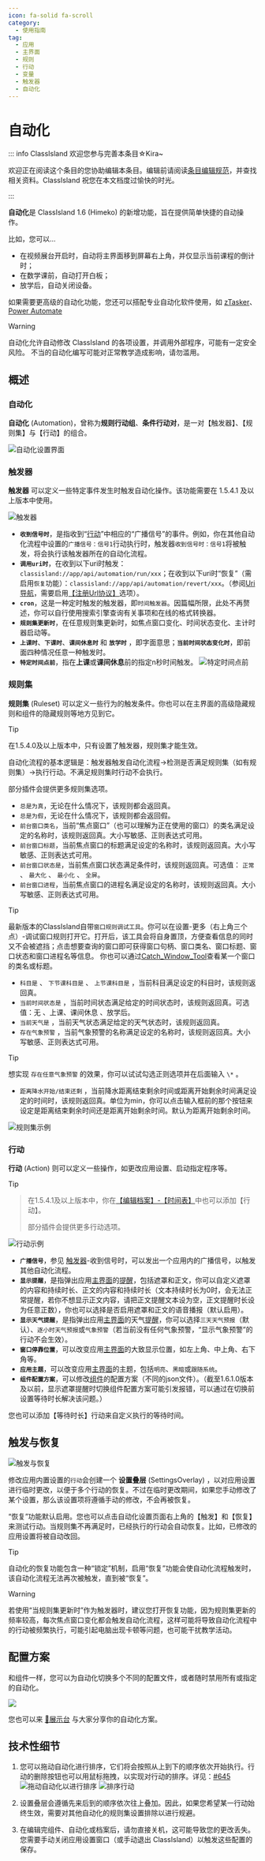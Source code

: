 ```yaml
---
icon: fa-solid fa-scroll
category:
  - 使用指南
tag:
  - 应用
  - 主界面
  - 规则
  - 行动
  - 变量
  - 触发器
  - 自动化
---
```


# 自动化

::: info ClassIsland 欢迎您参与完善本条目☆Kira~

欢迎正在阅读这个条目的您协助编辑本条目。编辑前请阅读[条目编辑规范](../community/contributing.html)，并查找相关资料。ClassIsland 祝您在本文档度过愉快的时光。

:::

**自动化**是 ClassIsland 1.6 (Himeko) 的新增功能，旨在提供简单快捷的自动操作。

比如，您可以…

- 在视频展台开启时，自动将主界面移到屏幕右上角，并仅显示当前课程的倒计时；
- 在数学课前，自动打开白板；
- 放学后，自动关闭设备。

如果需要更高级的自动化功能，您还可以搭配专业自动化软件使用，如 [zTasker](https://everauto.net/cn/index.html)、[Power Automate](https://www.microsoft.com/zh-cn/power-platform/products/power-automate)

> [!warning]
> 自动化允许自动修改 ClassIsland 的各项设置，并调用外部程序，可能有一定安全风险。
> 不当的自动化编写可能对正常教学造成影响，请勿滥用。
 
## 概述

### 自动化

**自动化** (Automation)，曾称为**规则行动组**、**条件行动对**，是一对【触发器】、【规则集】与【行动】的组合。

![自动化设置界面](image\automation\自动化：应用设置界面.png)

### 触发器

**触发器** 可以定义一些特定事件发生时触发自动化操作。该功能需要在 1.5.4.1 及以上版本中使用。

![触发器](image\automation\触发器.png)


- **`收到信号时`**，是指收到“[行动](#行动)”中相应的“广播信号”的事件。例如，你在其他自动化流程中设置的`广播信号：信号1`行动执行时，触发器`收到信号时：信号1`将被触发，将会执行该触发器所在的自动化流程。
- **`调用uri时`**，在收到以下uri时触发：`classisland://app/api/automation/run/xxx`；在收到以下uri时“恢复”（需启用`恢复`功能）：`classisland://app/api/automation/revert/xxx`。（参阅[Uri导航](./uri-navigation.md)，需要启用[【注册Url协议】](./uri-navigation.md#注册-url-协议)选项）。
- **`cron`**，这是一种定时触发的触发器，即`时间触发器`。因篇幅所限，此处不再赘述，你可以自行使用搜索引擎查询有关事项和在线的格式转换器。  
- **`规则集更新时`**，在任意规则集更新时，如焦点窗口变化、时间状态变化、主计时器启动等。
- **`上课时`**、**`下课时`**、**`课间休息时`** 和 **`放学时`** ，即字面意思；**`当前时间状态变化时`**，即前面四种情况任意一种触发时。
- **`特定时间点前`**，指在**上课**或**课间休息**前的指定n秒时间触发。
![特定时间点前](image\automation\特定时间点前.png)


### 规则集

**规则集** (Ruleset) 可以定义一些行为的触发条件。你也可以在主界面的高级隐藏规则和组件的隐藏规则等地方见到它。

> [!tip] 
> 在1.5.4.0及以上版本中，只有设置了触发器，规则集才能生效。
> 
> 自动化流程的基本逻辑是：触发器触发自动化流程→检测是否满足规则集（如有规则集）→执行行动。不满足规则集时行动不会执行。
> 
> 部分插件会提供更多规则集选项。

- `总是为真`，无论在什么情况下，该规则都会返回真。  
- `总是为假`，无论在什么情况下，该规则都会返回假。    
- `前台窗口类名`，当前“焦点窗口”（也可以理解为正在使用的窗口）的类名满足设定的名称时，该规则返回真。大小写敏感、正则表达式可用。  
- `前台窗口标题`，当前焦点窗口的标题满足设定的名称时，该规则返回真。大小写敏感、正则表达式可用。  
- `前台窗口状态是`，当前焦点窗口状态满足条件时，该规则返回真。可选值： `正常` 、  `最大化` 、 `最小化` 、 `全屏`。  
- `前台窗口进程`，当前焦点窗口的进程名满足设定的名称时，该规则返回真。大小写敏感、正则表达式可用。
> [!Tip]
> 最新版本的ClassIsland自带`窗口规则调试工具`。你可以在设置-更多（右上角三个点）-调试窗口规则打开它。打开后，该工具会将自身置顶，方便查看信息的同时又不会被遮挡；点击想要查询的窗口即可获得窗口句柄、窗口类名、窗口标题、窗口状态和窗口进程名等信息。
> 你也可以通过[Catch_Window_Tool](https://github.com/SRInternet-Studio/Catch_Window_Tool)查看某一个窗口的类名或标题。  

- `科目是` 、 `下节课科目是` 、  `上节课科目是` ，当前科目满足设定的科目时，该规则返回真。  
- `当前时间状态是` ，当前时间状态满足给定的时间状态时，该规则返回真。可选值：无 、上课、课间休息 、放学后。  
- `当前天气是` ，当前天气状态满足给定的天气状态时，该规则返回真。  
- `存在气象预警` ，当前气象预警的名称满足设定的名称时，该规则返回真。大小写敏感、正则表达式可用。  
> [!tip]
> 想实现 `存在任意气象预警` 的效果，你可以试试勾选正则选项并在后面输入 `\*` 。  

- `距离降水开始/结束还剩` ，当前降水距离结束剩余时间或距离开始剩余时间满足设定的时间时，该规则返回真。单位为min，你可以点击输入框前的那个按钮来设定是距离结束剩余时间还是距离开始剩余时间。默认为距离开始剩余时间。  


![规则集示例](image\automation\规则集示例.png)



### 行动

**行动** (Action) 则可以定义一些操作，如更改应用设置、启动指定程序等。

> [!tip] 

> 在1.5.4.1及以上版本中，你在[【编辑档案】-【时间表】](./profile/time-layout.md)中也可以添加【行动】。
> 
> 部分插件会提供更多行动选项。

![行动示例](image\automation\行动示例.png)

- **`广播信号`**，参见 [触发器](#触发器)-收到信号时，可以发出一个应用内的广播信号，以触发其他自动化流程。
- **`显示提醒`**，是指弹出应用[主界面](basic.md#主界面)的[提醒](notifications.md)，包括遮罩和正文，你可以自定义遮罩的内容和持续时长、正文的内容和持续时长（文本持续时长为0时，会无法正常提醒，若你不想显示正文内容，请把正文提醒文本设为空，正文提醒时长设为任意正数），你也可以选择是否启用遮罩和正文的语音播报（默认启用）。
- **`显示天气提醒`**，是指弹出应用[主界面](basic.md#主界面)的天气[提醒](notifications.md)，你可以选择`三天天气预报`（默认）、`逐小时天气预报`或`气象预警`（若当前没有任何气象预警，“显示气象预警”的行动不会生效）。
- **`窗口停靠位置`**，可以改变应用[主界面](basic.md#主界面)的大致显示位置，如左上角、中上角、右下角等。
- **`应用主题`**，可以改变应用[主界面](basic.md#主界面)的主题，包括`明亮`、`黑暗`或`跟随系统`。
- **`组件配置方案`**，可以修改[组件](basic.md#组件)的配置方案（不同的json文件）。（截至1.6.1.0版本及以前，显示遮罩提醒时切换组件配置方案可能引发报错，可以通过在切换前设置等待时长解决该问题。）

您也可以添加【等待时长】行动来自定义执行的等待时间。


## 触发与恢复

![触发与恢复](image\automation\恢复.png)

修改应用内置设置的`行动`会创建一个 **设置叠层** (SettingsOverlay) ，以对应用设置进行临时更改，以便于多个行动的恢复。不过在临时更改期间，如果您手动修改了某个设置，那么该设置项将遵循手动的修改，不会再被恢复。

“恢复”功能默认启用。您也可以点击自动化设置页面右上角的【触发】和【恢复】来测试行动。当规则集不再满足时，已经执行的行动会自动恢复。比如，已修改的应用设置将被自动改回。

> [!tip]
> 自动化的恢复功能包含一种“锁定”机制，启用“恢复”功能会使自动化流程触发时，该自动化流程无法再次被触发，直到被“恢复”。

> [!warning]
> 若使用“当规则集更新时”作为触发器时，建议您打开恢复功能，因为规则集更新的频率较高，每次焦点窗口变化都会触发自动化流程，这样可能将导致自动化流程中的行动被频繁执行，可能引起电脑出现卡顿等问题，也可能干扰教学活动。


## 配置方案

和组件一样，您可以为自动化切换多个不同的配置文件，或者随时禁用所有或指定的自动化。

![](image\automation\自动化开关和配置方案.png)

您也可以来 [🙌展示台](https://github.com/ClassIsland/ClassIsland/discussions/categories/%E7%BB%84%E4%BB%B6%E9%85%8D%E7%BD%AE%E5%88%86%E4%BA%AB) 与大家分享你的自动化方案。

## 技术性细节

1. 您可以拖动自动化进行排序，它们将会按照从上到下的顺序依次开始执行。行动的删除按钮也可以用鼠标拖拽，以实现对行动的排序。详见：[#645 ](https://github.com/ClassIsland/ClassIsland/issues/645)
![拖动自动化以进行排序](image\automation\排序自动化.png)
![排序行动](image\automation\排序行动.png)

2. 设置叠层会遵循先来后到的顺序依次往上叠加。因此，如果您希望某一行动始终生效，需要对其他自动化的规则集设置排除以进行规避。

3. 在编辑完组件、自动化或档案后，请勿直接关机，这可能导致您的更改丢失。您需要手动关闭应用设置窗口（或手动退出 ClassIsland）以触发这些配置的保存。

